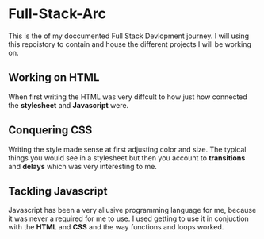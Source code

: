 # Full-Stack-Arc

This is the of my doccumented Full Stack Devlopment journey. I will using this repoistory to contain and house the different projects I will be working on.

## Working on HTML
When first writing the HTML was very diffcult to how just how connected the **stylesheet** and **Javascript** were.

## Conquering CSS
Writing the style made sense at first adjusting color and size. The typical things you would see in a stylesheet but then you account to **transitions** and **delays** which was very interesting to me.

## Tackling Javascript
Javascript has been a very allusive programming language for me, because it was never a required for me to use. I used getting to use it in conjuction with the **HTML** and **CSS** and the way functions and loops worked.